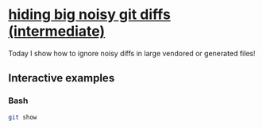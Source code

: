 # [hiding big noisy git diffs (intermediate)](https://youtu.be/zVlISs2fnzw)

Today I show how to ignore noisy diffs in large vendored or generated files!

## Interactive examples

### Bash

```bash
git show
```
